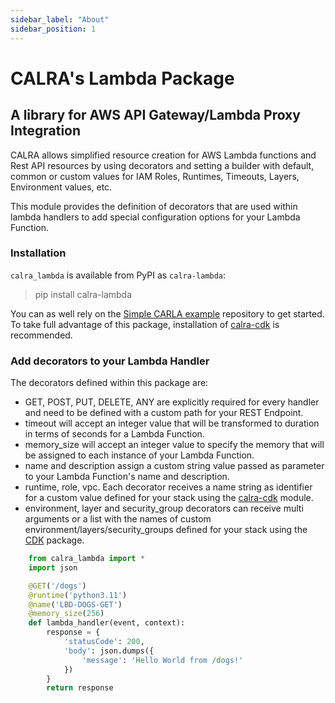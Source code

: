 ```yaml
---
sidebar_label: "About"
sidebar_position: 1
---
```


# CALRA's Lambda Package

## A library for AWS API Gateway/Lambda Proxy Integration

CALRA allows simplified resource creation for AWS Lambda functions and Rest API resources by using decorators and setting a builder with default, common or custom values for IAM Roles, Runtimes, Timeouts, Layers, Environment values, etc.

This module provides the definition of decorators that are used within lambda handlers to add special configuration options for your Lambda Function.

### Installation

`calra_lambda` is available from PyPI as `calra-lambda`:

> pip install calra-lambda

You can as well rely on the [Simple CARLA example](https://github.com/cdk-ast-lambda-rest-api/calra-example-simple) repository to get started.
To take full advantage of this package, installation of [calra-cdk](https://pypi.org/project/calra-cdk/) is recommended.

### Add decorators to your Lambda Handler

The decorators defined within this package are:

- GET, POST, PUT, DELETE, ANY are explicitly required for every handler and need to be defined with a custom path for your REST Endpoint.
- timeout will accept an integer value that will be transformed to duration in terms of seconds for a Lambda Function.
- memory_size will accept an integer value to specify the memory that will be assigned to each instance of your Lambda Function.
- name and description assign a custom string value passed as parameter to your Lambda Function's name and description.
- runtime, role, vpc. Each decorator receives a name string as identifier for a custom value defined for your stack using the [calra-cdk](https://pypi.org/project/calra-cdk/) module.
- environment, layer and security_group decorators can receive multi arguments or a list with the names of custom environment/layers/security_groups defined for your stack using the [CDK](/docs/category/cdk-package) package.

```python
    from calra_lambda import *
    import json

    @GET('/dogs')
    @runtime('python3.11')
    @name('LBD-DOGS-GET')
    @memory_size(256)
    def lambda_handler(event, context):
        response = {
            'statusCode': 200,
            'body': json.dumps({
                'message': 'Hello World from /dogs!'
            })
        }
        return response
```
